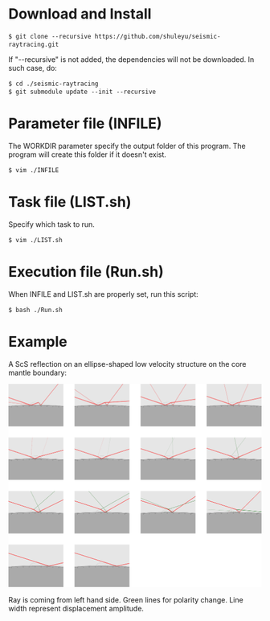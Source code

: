 # Download and Install
```
$ git clone --recursive https://github.com/shuleyu/seismic-raytracing.git
```

If "--recursive" is not added, the dependencies will not be downloaded. In such case, do:

```
$ cd ./seismic-raytracing
$ git submodule update --init --recursive
```


# Parameter file (INFILE)
The WORKDIR parameter specify the output folder of this program. The program will create this folder if it doesn't exist.

```
$ vim ./INFILE
```

# Task file (LIST.sh)
Specify which task to run.

```
$ vim ./LIST.sh
```

# Execution file (Run.sh)
When INFILE and LIST.sh are properly set, run this script:

```
$ bash ./Run.sh
```

# Example
A ScS reflection on an ellipse-shaped low velocity structure on the core mantle boundary:

![alt text](https://github.com/shuleyu/raytracing/blob/master/SRC/example2.png)

Ray is coming from left hand side. Green lines for polarity change. Line width represent displacement amplitude.
